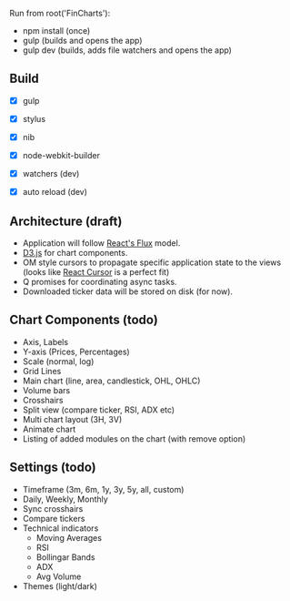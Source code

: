 Run from root('FinCharts'):
 * npm install (once)
 * gulp (builds and opens the app)
 * gulp dev (builds, adds file watchers and opens the app)


Build
-----
* [x] gulp
* [x] stylus
* [x] nib
* [x] node-webkit-builder
* [x] watchers (dev)
* [x] auto reload (dev)


Architecture (draft)
--------------------

* Application will follow [React's Flux](https://github.com/facebook/flux) model.
* [D3.js](https://github.com/mbostock/d3) for chart components.
* OM style cursors to propagate specific application state to the views (looks like [React Cursor](https://github.com/dustingetz/react-cursor) is a perfect fit)
* Q promises for coordinating async tasks.
* Downloaded ticker data will be stored on disk (for now).



Chart Components (todo)
-----------------------
* Axis, Labels
* Y-axis (Prices, Percentages)
* Scale (normal, log)
* Grid Lines
* Main chart (line, area, candlestick, OHL, OHLC)
* Volume bars
* Crosshairs
* Split view (compare ticker, RSI, ADX etc)
* Multi chart layout (3H, 3V)
* Animate chart
* Listing of added modules on the chart (with remove option)

Settings (todo)
---------------
* Timeframe (3m, 6m, 1y, 3y, 5y, all, custom)
* Daily, Weekly, Monthly
* Sync crosshairs
* Compare tickers
* Technical indicators
    * Moving Averages
    * RSI
    * Bollingar Bands
    * ADX
    * Avg Volume
* Themes (light/dark)

